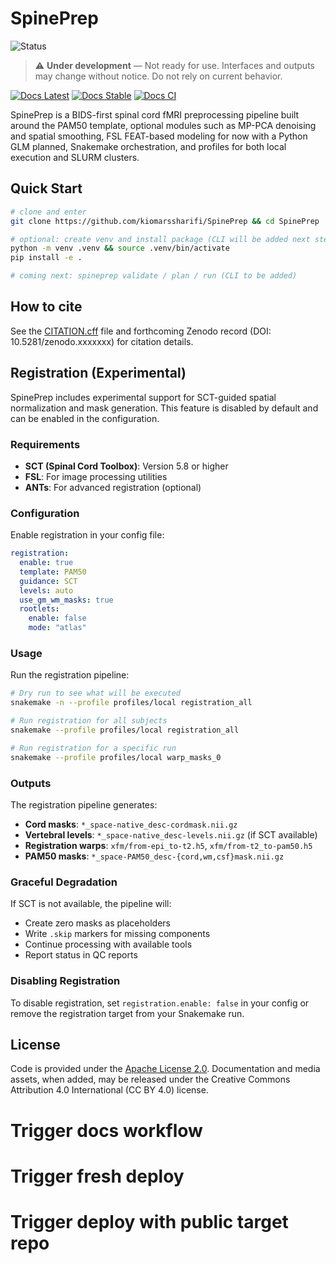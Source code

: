 # SpinePrep

![Status](https://img.shields.io/badge/status-UNDER_DEVELOPMENT-orange)

> ⚠️ **Under development** — Not ready for use. Interfaces and outputs may change without notice. Do not rely on current behavior.

[![Docs Latest](https://img.shields.io/badge/docs-latest-blue)](https://spineprep.github.io/)
[![Docs Stable](https://img.shields.io/badge/docs-stable-brightgreen)](https://spineprep.github.io/stable/)
[![Docs CI](https://github.com/spineprep/SpinePrep/actions/workflows/docs.yml/badge.svg)](https://github.com/spineprep/SpinePrep/actions/workflows/docs.yml)

SpinePrep is a BIDS-first spinal cord fMRI preprocessing pipeline built around the PAM50 template, optional modules such as MP-PCA denoising and spatial smoothing, FSL FEAT-based modeling for now with a Python GLM planned, Snakemake orchestration, and profiles for both local execution and SLURM clusters.

## Quick Start

```bash
# clone and enter
git clone https://github.com/kiomarssharifi/SpinePrep && cd SpinePrep

# optional: create venv and install package (CLI will be added next step)
python -m venv .venv && source .venv/bin/activate
pip install -e .

# coming next: spineprep validate / plan / run (CLI to be added)
```

## How to cite

See the [CITATION.cff](./CITATION.cff) file and forthcoming Zenodo record (DOI: 10.5281/zenodo.xxxxxxx) for citation details.

## Registration (Experimental)

SpinePrep includes experimental support for SCT-guided spatial normalization and mask generation. This feature is disabled by default and can be enabled in the configuration.

### Requirements

- **SCT (Spinal Cord Toolbox)**: Version 5.8 or higher
- **FSL**: For image processing utilities
- **ANTs**: For advanced registration (optional)

### Configuration

Enable registration in your config file:

```yaml
registration:
  enable: true
  template: PAM50
  guidance: SCT
  levels: auto
  use_gm_wm_masks: true
  rootlets:
    enable: false
    mode: "atlas"
```

### Usage

Run the registration pipeline:

```bash
# Dry run to see what will be executed
snakemake -n --profile profiles/local registration_all

# Run registration for all subjects
snakemake --profile profiles/local registration_all

# Run registration for a specific run
snakemake --profile profiles/local warp_masks_0
```

### Outputs

The registration pipeline generates:

- **Cord masks**: `*_space-native_desc-cordmask.nii.gz`
- **Vertebral levels**: `*_space-native_desc-levels.nii.gz` (if SCT available)
- **Registration warps**: `xfm/from-epi_to-t2.h5`, `xfm/from-t2_to-pam50.h5`
- **PAM50 masks**: `*_space-PAM50_desc-{cord,wm,csf}mask.nii.gz`

### Graceful Degradation

If SCT is not available, the pipeline will:
- Create zero masks as placeholders
- Write `.skip` markers for missing components
- Continue processing with available tools
- Report status in QC reports

### Disabling Registration

To disable registration, set `registration.enable: false` in your config or remove the registration target from your Snakemake run.

## License

Code is provided under the [Apache License 2.0](./LICENSE). Documentation and media assets, when added, may be released under the Creative Commons Attribution 4.0 International (CC BY 4.0) license.
# Trigger docs workflow
# Trigger fresh deploy
# Trigger deploy with public target repo
